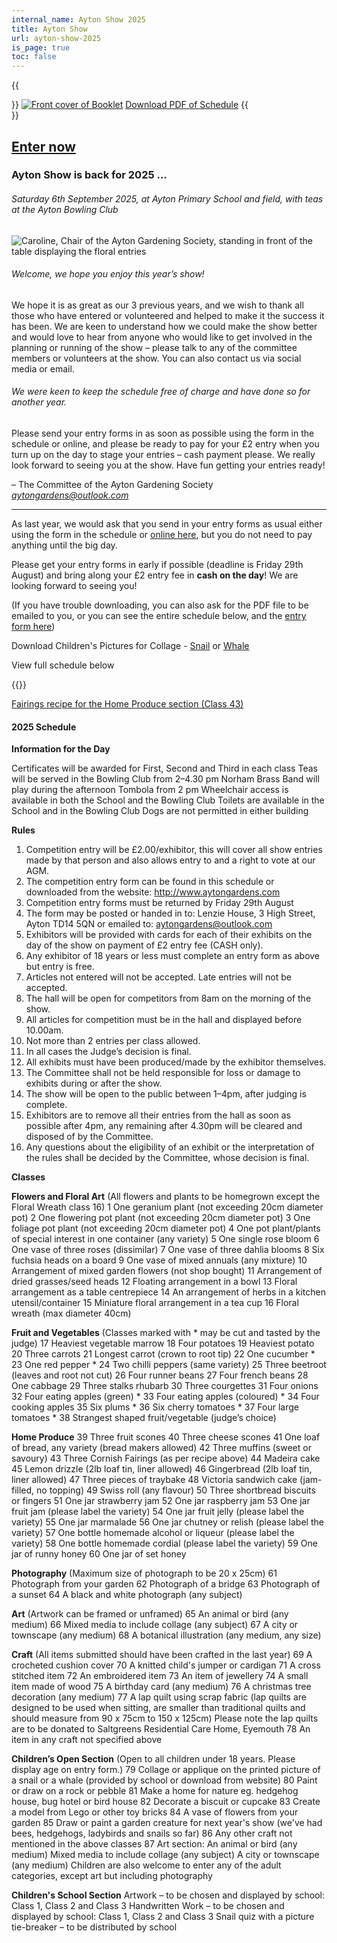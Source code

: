 ```yaml
---
internal_name: Ayton Show 2025
title: Ayton Show
url: ayton-show-2025
is_page: true
toc: false
---
```

{{<aside side="right">}}
[![Front cover of Booklet](/assets/aytonshow2025frontcover.png)](/assets/aytonshowschedule2025screen.pdf)
[Download PDF of Schedule](/assets/aytonshowschedule2025screen.pdf)
{{</aside>}}

## [Enter now](/ayton-show-2025/enter)

### Ayton Show is back for 2025 …

###### Saturday 6th September 2025, at Ayton Primary School and field, with teas at the Ayton Bowling Club

![Caroline, Chair of the Ayton Gardening Society, standing in front of the table displaying the floral entries](/assets/img-20230905-wa0007~2-1-.jpg)

###### Welcome, we hope you enjoy this year’s show!

We hope it is as great as our 3 previous years, and we wish to thank all those who have entered or volunteered and helped to make it the success it has been. We are keen to understand how we could make the show better and would love to hear from anyone who would like to get involved in the planning or running of the show – please talk to any of the committee members or volunteers at the show. You can also contact us via social media or email.

###### We were keen to keep the schedule free of charge and have done so for another year.

Please send your entry forms in as soon as possible using the form in the
schedule or online, and please be ready to pay for your £2 entry when you
turn up on the day to stage your entries – cash payment please.
We really look forward to seeing you at the show. Have fun getting your
entries ready!

– The Committee of the Ayton Gardening Society\
*[aytongardens@outlook.com](mailto:aytongardens@outlook.com)*

- - -

As last year, we would ask that you send in your entry forms as usual either using the form in the schedule or [online here](/ayton-show-2025/enter), but you do not need to pay anything until the big day.

Please get your entry forms in early if possible (deadline is Friday 29th August) and bring along your £2 entry fee in **cash on the day**! We are looking forward to seeing you!​

(If you have trouble downloading, you can also ask for the PDF file to be emailed to you, or you can see the entire schedule below, and the [entry form here](/ayton-show-2025/enter))

Download Children's Pictures for Collage - [Snail](gardening/assets/assets/snail-picture.pdf) or [Whale](gardening/assets/assets/whale-picture.pdf)

View full schedule below

{{<gallery columns="3" pictures="[{&quot;image&quot;:&quot;/assets/pxl_20240907_110159943.jpg&quot;,&quot;alt&quot;:&quot;Collage entries in the Children’s section — frogs and ladybirds displayed on a round table&quot;},{&quot;image&quot;:&quot;/assets/pxl_20240907_121101251.jpg&quot;,&quot;alt&quot;:&quot;Cakes and traybake entered in the baking section, with certificates awarded&quot;},{&quot;image&quot;:&quot;/assets/pxl_20240907_121130140.jpg&quot;,&quot;alt&quot;:&quot;Quilted placemats entered into the craft section, with certificates awarded&quot;}]">}}

[Fairings recipe for the Home Produce section (Class 43)](/ayton-show-2025/fairings-recipe)

#### 2025 Schedule


**Information for the Day**


Certificates will be awarded for First, Second and Third in each class
Teas will be served in the Bowling Club from 2–4.30 pm
Norham Brass Band will play during the afternoon
Tombola from 2 pm
Wheelchair access is available in both the School and the Bowling Club
Toilets are available in the School and in the Bowling Club
Dogs are not permitted in either building

**Rules**


1. Competition entry will be £2.00/exhibitor, this will cover all show
entries made by that person and also allows entry to and a right to
vote at our AGM.
2. The competition entry form can be found in this schedule or downloaded from the website: http://www.aytongardens.com
3. Competition entry forms must be returned by Friday 29th August
2025. The form may be posted or handed in to:
 Lenzie House, 3 High Street, Ayton TD14 5QN
 or emailed to: aytongardens@outlook.com
4. Exhibitors will be provided with cards for each of their exhibits on
the day of the show on payment of £2 entry fee (CASH only).
5. Any exhibitor of 18 years or less must complete an entry form as
above but entry is free.
6. Articles not entered will not be accepted. Late entries will not be
accepted.
7. The hall will be open for competitors from 8am on the morning of
the show.
8. All articles for competition must be in the hall and displayed before
10.00am.
9. Not more than 2 entries per class allowed.
10. In all cases the Judge’s decision is final.
11. All exhibits must have been produced/made by the exhibitor
themselves.
12. The Committee shall not be held responsible for loss or damage to
exhibits during or after the show.
13. The show will be open to the public between 1–4pm, after judging is
complete.
14. Exhibitors are to remove all their entries from the hall as soon as
possible after 4pm, any remaining after 4.30pm will be cleared and
disposed of by the Committee.
15. Any questions about the eligibility of an exhibit or the interpretation
of the rules shall be decided by the Committee, whose decision is
final.


**Classes**


**Flowers and Floral Art**
(All flowers and plants to be homegrown except the Floral Wreath class 16)
1 One geranium plant (not exceeding 20cm diameter pot)
2 One flowering pot plant (not exceeding 20cm diameter pot)
3 One foliage pot plant (not exceeding 20cm diameter pot)
4 One pot plant/plants of special interest in one container (any variety)
5 One single rose bloom
6 One vase of three roses (dissimilar)
7 One vase of three dahlia blooms
8 Six fuchsia heads on a board
9 One vase of mixed annuals (any mixture)
10 Arrangement of mixed garden flowers (not shop bought)
11 Arrangement of dried grasses/seed heads
12 Floating arrangement in a bowl
13 Floral arrangement as a table centrepiece
14 An arrangement of herbs in a kitchen utensil/container
15 Miniature floral arrangement in a tea cup
16 Floral wreath (max diameter 40cm)


**Fruit and Vegetables**
(Classes marked with \* may be cut and tasted by the judge)
17 Heaviest vegetable marrow
18 Four potatoes
19 Heaviest potato
20 Three carrots
21 Longest carrot (crown to root tip)
22 One cucumber \*
23 One red pepper \*
24 Two chilli peppers (same variety)
25 Three beetroot (leaves and root not cut)
26 Four runner beans
27 Four french beans
28 One cabbage
29 Three stalks rhubarb
30 Three courgettes
31 Four onions
32 Four eating apples (green) \*
33 Four eating apples (coloured) \*
34 Four cooking apples
35 Six plums \*
36 Six cherry tomatoes \*
37 Four large tomatoes \*
38 Strangest shaped fruit/vegetable (judge’s choice)


**Home Produce**
39 Three fruit scones
40 Three cheese scones
41 One loaf of bread, any variety (bread makers allowed)
42 Three muffins (sweet or savoury)
43 Three Cornish Fairings (as per recipe above)
44 Madeira cake
45 Lemon drizzle (2lb loaf tin, liner allowed)
46 Gingerbread (2lb loaf tin, liner allowed)
47 Three pieces of traybake
48 Victoria sandwich cake (jam-filled, no topping)
49 Swiss roll (any flavour)
50 Three shortbread biscuits or fingers
51 One jar strawberry jam
52 One jar raspberry jam
53 One jar fruit jam (please label the variety)
54 One jar fruit jelly (please label the variety)
55 One jar marmalade
56 One jar chutney or relish (please label the variety)
57 One bottle homemade alcohol or liqueur (please label the variety)
58 One bottle homemade cordial (please label the variety)
59 One jar of runny honey
60 One jar of set honey


**Photography**
(Maximum size of photograph to be 20 x 25cm)
61 Photograph from your garden
62 Photograph of a bridge
63 Photograph of a sunset
64 A black and white photograph (any subject)


**Art**
(Artwork can be framed or unframed)
65 An animal or bird (any medium)
66 Mixed media to include collage (any subject)
67 A city or townscape (any medium)
68 A botanical illustration (any medium, any size)



**Craft**
(All items submitted should have been crafted in the last year)
69 A crocheted cushion cover
70 A knitted child's jumper or cardigan
71 A cross stitched item
72 An embroidered item
73 An item of jewellery
74 A small item made of wood
75 A birthday card (any medium)
76 A christmas tree decoration (any medium)
77 A lap quilt using scrap fabric (lap quilts are designed to be used when
sitting, are smaller than traditional quilts and should measure from
90 x 75cm to 150 x 125cm)
Please note the lap quilts are to be donated to
Saltgreens Residential Care Home, Eyemouth
78 An item in any craft not specified above


**Children’s Open Section**
(Open to all children under 18 years. Please display age on entry form.)
79 Collage or applique on the printed picture of a snail or a whale
(provided by school or download from website)
80 Paint or draw on a rock or pebble
81 Make a home for nature eg. hedgehog house, bug hotel or bird house
82 Decorate a biscuit or cupcake
83 Create a model from Lego or other toy bricks
84 A vase of flowers from your garden
85 Draw or paint a garden creature for next year's show (we've had bees,
hedgehogs, ladybirds and snails so far)
86 Any other craft not mentioned in the above classes
87 Art section: An animal or bird (any medium)
 Mixed media to include collage (any subject)
 A city or townscape (any medium)
Children are also welcome to enter any of the adult categories,
except art but including photography


**Children's School Section**
Artwork – to be chosen and displayed by school:
 Class 1, Class 2 and Class 3
Handwritten Work – to be chosen and displayed by school:
 Class 1, Class 2 and Class 3
Snail quiz with a picture tie-breaker – to be distributed by school
